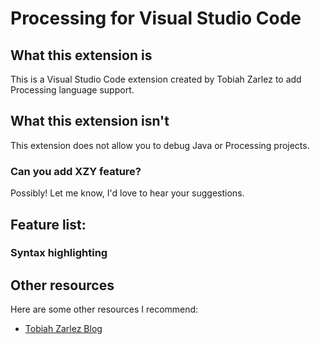 # Processing for Visual Studio Code

## What this extension is

This is a Visual Studio Code extension created by Tobiah Zarlez to add Processing language support.

## What this extension isn't

This extension does not allow you to debug Java or Processing projects.

### Can you add XZY feature?

Possibly! Let me know, I'd love to hear your suggestions.

## Feature list:
### Syntax highlighting

## Other resources

Here are some other resources I recommend:

* [Tobiah Zarlez Blog](http://www.TobiahZ.com)
